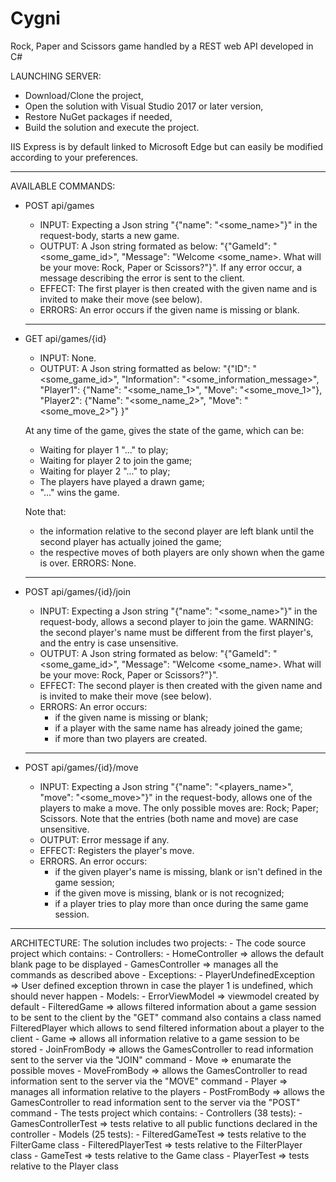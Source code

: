 # Cygni
Rock, Paper and Scissors game handled by a REST web API developed in C#

LAUNCHING SERVER:
- Download/Clone the project,
- Open the solution with Visual Studio 2017 or later version,
- Restore NuGet packages if needed,
- Build the solution and execute the project.

IIS Express is by default linked to Microsoft Edge but can easily be modified according to your preferences.
______________
AVAILABLE COMMANDS:
- POST api/games
  - INPUT:
    Expecting a Json string "{"name": "<some_name>"}" in the request-body, starts a new game.
  - OUTPUT:
    A Json string formated as below:
      "{"GameId": "<some_game_id>",
        "Message": "Welcome <some_name>.
                    What will be your move: Rock, Paper or Scissors?"}".
    If any error occur, a message describing the error is sent to the client.
  - EFFECT:
    The first player is then created with the given name and is invited to make their move (see below).
  - ERRORS:
    An error occurs if the given name is missing or blank.
  __________________
- GET api/games/{id}
  - INPUT:
    None.
  - OUTPUT:
    A Json string formatted as below:
    "{"ID": "<some_game_id>",
      "Information": "<some_information_message>",
      "Player1": {"Name": "<some_name_1>",
                  "Move": "<some_move_1>"},
      "Player2": {"Name": "<some_name_2>",
                  "Move": "<some_move_2>"}
     }"

  At any time of the game, gives the state of the game, which can be:
    - Waiting for player 1 "..." to play;
    - Waiting for player 2 to join the game;
    - Waiting for player 2 "..." to play;
    - The players have played a drawn game;
    - "..." wins the game.

  Note that:
    - the information relative to the second player are left blank until the second player has actually joined the game;
    - the respective moves of both players are only shown when the game is over.
  ERRORS:
    None.
  ________________________
- POST api/games/{id}/join
  - INPUT:
    Expecting a Json string "{"name": "<some_name>"}" in the request-body, allows a second player to join the game.
      WARNING: the second player's name must be different from the first player's, and the entry is case unsensitive.
  - OUTPUT:
    A Json string formated as below:
      "{"GameId": "<some_game_id>",
        "Message": "Welcome <some_name>.
                    What will be your move: Rock, Paper or Scissors?"}".
  - EFFECT:
    The second player is then created with the given name and is invited to make their move (see below).
  - ERRORS:
    An error occurs:
      - if the given name is missing or blank;
      - if a player with the same name has already joined the game;
      - if more than two players are created.
  ________________________
- POST api/games/{id}/move
  - INPUT:
    Expecting a Json string "{"name": "<players_name>", "move": "<some_move>"}" in the request-body, allows one of the players to make a move.
    The only possible moves are:
      Rock;
      Paper;
      Scissors.
    Note that the entries (both name and move) are case unsensitive.
  - OUTPUT:
    Error message if any.
  - EFFECT:
    Registers the player's move.
  - ERRORS.
    An error occurs:
      - if the given player's name is missing, blank or isn't defined in the game session;
      - if the given move is missing, blank or is not recognized;
      - if a player tries to play more than once during the same game session.
______________
ARCHITECTURE:
  The solution includes two projects:
    - The code source project which contains:
      - Controllers:
        - HomeController  => allows the default blank page to be displayed
        - GamesController => manages all the commands as described above
      - Exceptions:
        - PlayerUndefinedException  => User defined exception thrown in case the player 1 is undefined, which should never happen
      - Models:
        - ErrorViewModel  => viewmodel created by default
        - FilteredGame    => allows filtered information about a game session to be sent to the client by the "GET" command
                             also contains a class named FilteredPlayer which allows to send filtered information about a player to the client
        - Game            => allows all information relative to a game session to be stored
        - JoinFromBody    => allows the GamesController to read information sent to the server via the "JOIN" command
        - Move            => enumarate the possible moves
        - MoveFromBody    => allows the GamesController to read information sent to the server via the "MOVE" command
        - Player          => manages all information relative to the players
        - PostFromBody    => allows the GamesController to read information sent to the server via the "POST" command
    - The tests project which contains:
      - Controllers (38 tests):
        - GamesControllerTest => tests relative to all public functions declared in the controller
      - Models (25 tests):
        - FilteredGameTest    => tests relative to the FilterGame class
        - FilteredPlayerTest  => tests relative to the FilterPlayer class
        - GameTest            => tests relative to the Game class
        - PlayerTest          => tests relative to the Player class
